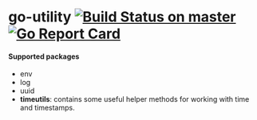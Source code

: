 # go-utility [![Build Status on master](https://travis-ci.org/SKF/go-utility.svg?branch=master)](https://travis-ci.org/SKF/go-utility) [![Go Report Card](https://goreportcard.com/badge/github.com/SKF/go-utility)](https://goreportcard.com/report/github.com/SKF/go-utility)

#### Supported packages
- env
- log
- uuid
- **timeutils**: contains some useful helper methods for working with time and timestamps.
